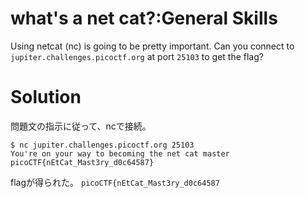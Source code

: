 # what's a net cat?:General Skills

Using netcat (nc) is going to be pretty important. Can you connect to `jupiter.challenges.picoctf.org` at port `25103` to get the flag?

# Solution

問題文の指示に従って、ncで接続。
```
$ nc jupiter.challenges.picoctf.org 25103
You're on your way to becoming the net cat master
picoCTF{nEtCat_Mast3ry_d0c64587}
```

flagが得られた。
`picoCTF{nEtCat_Mast3ry_d0c64587`
